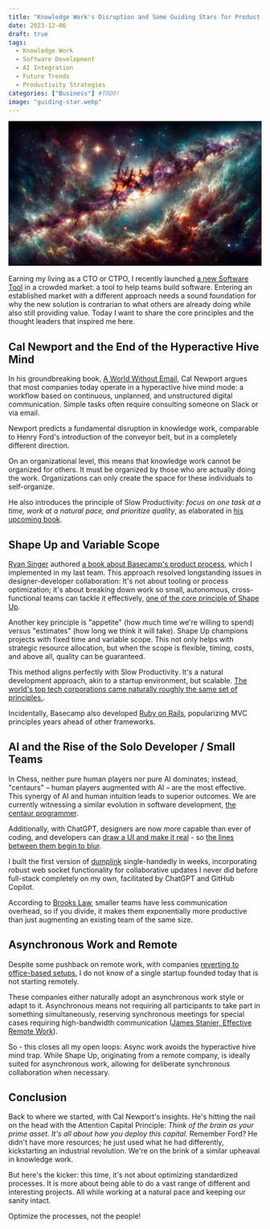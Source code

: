 ```yaml
---
title: "Knowledge Work's Disruption and Some Guiding Stars for Product Development"
date: 2023-12-06
draft: true
tags:
  - Knowledge Work
  - Software Development
  - AI Integration
  - Future Trends
  - Productivity Strategies
categories: ["Business"] #TODO!
image: "guiding-star.webp"
---
```


![](guiding-star.webp)

Earning my living as a CTO or CTPO, I recently launched [a new Software Tool](https://www.v01.io/posts/2023-dumplink-launch/) in a crowded market: a tool to help teams build software. Entering an established market with a different approach needs a sound foundation for why the new solution is contrarian to what others are already doing while also still providing value. Today I want to share the core principles and the thought leaders that inspired me here.

## Cal Newport and the End of the Hyperactive Hive Mind

In his groundbreaking book, [A World Without Email](https://amzn.to/3RwOMUR), Cal Newport argues that most companies today operate in a hyperactive hive mind mode: a workflow based on continuous, unplanned, and unstructured digital communication. Simple tasks often require consulting someone on Slack or via email.

Newport predicts a fundamental disruption in knowledge work, comparable to Henry Ford's introduction of the conveyor belt, but in a completely different direction.

On an organizational level, this means that knowledge work cannot be organized for others. It must be organized by those who are actually doing the work. Organizations can only create the space for these individuals to self-organize.

He also introduces the principle of Slow Productivity: _focus on one task at a time, work at a natural pace, and prioritize quality_, as elaborated in [his upcoming book](https://amzn.to/3t7ErVV).

## Shape Up and Variable Scope

[Ryan Singer](https://www.feltpresence.com/) authored [a book about Basecamp's product process](https://basecamp.com/shapeup), which I implemented in my last team. This approach resolved longstanding issues in designer-developer collaboration: It's not about tooling or process optimization; it's about breaking down work so small, autonomous, cross-functional teams can tackle it effectively, [one of the core principle of Shape Up](https://www.v01.io/posts/2023-shape-up-toolbox-unbundled/).

Another key principle is "appetite" (how much time we're willing to spend) versus "estimates" (how long we think it will take). Shape Up champions projects with fixed time and variable scope.
This not only helps with strategic resource allocation, but when the scope is flexible, timing, costs, and above all, quality can be guaranteed.

This method aligns perfectly with Slow Productivity. It's a natural development approach, akin to a startup environment, but scalable. [The world's top tech corporations came naturally roughly the same set of principles.](https://blog.pragmaticengineer.com/project-management-at-big-tech/).

Incidentally, Basecamp also developed [Ruby on Rails](https://rubyonrails.org/), popularizing MVC principles years ahead of other frameworks.

## AI and the Rise of the Solo Developer / Small Teams

In Chess, neither pure human players nor pure AI dominates; instead, "centaurs" – human players augmented with AI – are the most effective. This synergy of AI and human intuition leads to superior outcomes. We are currently witnessing a similar evolution in software development, [the centaur programmer](https://arxiv.org/abs/2304.11172).

Additionally, with ChatGPT, designers are now more capable than ever of coding, and developers can [draw a UI and make it real](https://github.com/tldraw/make-real) - so [the lines between them begin to blur](https://prodsense.substack.com/p/bridging-the-gap).

I built the first version of [dumplink](https://dump.link) single-handedly in weeks, incorporating robust web socket functionality for collaborative updates I never did before full-stack completely on my own, facilitated by ChatGPT and GitHub Copilot.

According to [Brooks Law](https://deviq.com/laws/brooks-law), smaller teams have less communication overhead, so if you divide, it makes them exponentially more productive than just augmenting an existing team of the same size.

## Asynchronous Work and Remote

Despite some pushback on remote work, with companies [reverting to office-based setups](https://www.cnbc.com/2023/09/11/90percent-of-companies-say-theyll-return-to-the-office-by-the-end-of-2024.html), I do not know of a single startup founded today that is not starting remotely.

These companies either naturally adopt an asynchronous work style or adapt to it. Asynchronous means not requiring all participants to take part in something simultaneously, reserving synchronous meetings for special cases requiring high-bandwidth communication ([James Stanier, Effective Remote Work](https://amzn.to/480EMsg)).

So - this closes all my open loops:
Async work avoids the hyperactive hive mind trap. While Shape Up, originating from a remote company, is ideally suited for asynchronous work, allowing for deliberate synchronous collaboration when necessary.

## Conclusion

Back to where we started, with Cal Newport's insights. He's hitting the nail on the head with the Attention Capital Principle: _Think of the brain as your prime asset. It's all about how you deploy this capital_. Remember Ford? He didn't have more resources; he just used what he had differently, kickstarting an industrial revolution. We're on the brink of a similar upheaval in knowledge work.

But here's the kicker: this time, it's not about optimizing standardized processes. It is more about being able to do a vast range of different and interesting projects. All while working at a natural pace and keeping our sanity intact.

Optimize the processes, not the people!
